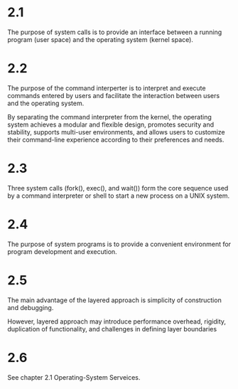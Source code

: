 # 2.1

The purpose of system calls is to provide an interface between a running program (user space) and the operating system (kernel space). 

# 2.2

The purpose of the command interperter is to interpret and execute commands entered by users and facilitate the interaction between users and the operating system.

By separating the command interpreter from the kernel, the operating system achieves a modular and flexible design, promotes security and stability, supports multi-user environments, and allows users to customize their command-line experience according to their preferences and needs.

# 2.3

Three system calls (fork(), exec(), and wait()) form the core sequence used by a command interpreter or shell to start a new process on a UNIX system. 

# 2.4

The purpose of system programs is to provide a convenient environment for program development and execution.

# 2.5

The main advantage of the layered approach is simplicity of construction and debugging. 

However, layered approach may introduce performance overhead, rigidity, duplication of functionality, and challenges in defining layer boundaries

# 2.6

See chapter 2.1 Operating-System Serveices.
